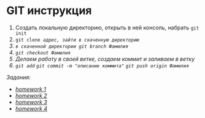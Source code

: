 <h1>GIT инструкция</h1>
<ol>
<li>
Создать локальную директорию, открыть в ней консоль, набрать <code>git init</code>
</li>
<li>
<code>git clone <i>адрес<i>, зайти в скаченную директорию</code>
</li>
<li>
<code>в скаченной директории git branch <i>Фамилия<i></code>
</li>
<li>
<code>git checkout <i>Фамилия<i></code>
</li>
<li>
Делаем работу в своей ветке, создаем коммит и заливаем в ветку
</li>
<li>
<code>git add</code> <code>git commit -m "описание коммита"</code> <code>git push origin <i>Фамилия<i></code>
</li>
</ol>

Задания:
<ul>
<li><a href="hw-1/hw-1.md">homework 1</a></li>
<li><a href="hw-2/hw-2.md">homework 2</a></li>
<li><a href="hw-3/hw-3.md">homework 3</a></li>
<li><a href="hw-4/hw-4.md">homework 4</a></li>
</ul>

